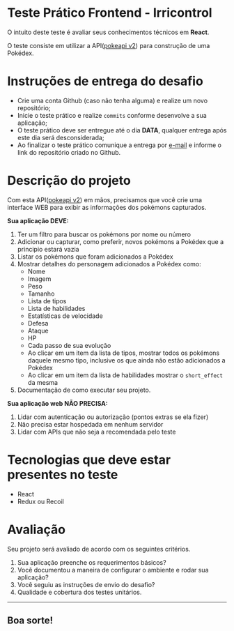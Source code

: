 # Teste Prático Frontend - Irricontrol

O intuito deste teste é avaliar seus conhecimentos técnicos em **React**.

O teste consiste em utilizar a API([pokeapi v2](https://pokeapi.co/docsv2/#)) para construção de uma Pokédex.

# Instruções de entrega do desafio

* Crie uma conta Github (caso não tenha alguma) e realize um novo repositório;
* Inicie o teste prático e realize <code>commits</code> conforme desenvolve a sua aplicação;
* O teste prático deve ser entregue até o dia **DATA**, qualquer entrega após este dia será desconsiderada;
* Ao finalizar o teste prático comunique a entrega por [e-mail](mailto:rh@irricontrol.com.br) e informe o link do repositório criado no Github.

# Descrição do projeto

Com esta API([pokeapi v2](https://pokeapi.co/docsv2/#)) em mãos, precisamos que você crie uma interface WEB para exibir as informações dos pokémons capturados.

**Sua aplicação DEVE:**

1. Ter um filtro para buscar os pokémons por nome ou número
2. Adicionar ou capturar, como preferir, novos pokémons a Pokédex que a principio estará vazia
3. Listar os pokémons que foram adicionados a Pokédex
4. Mostrar detalhes do personagem adicionados a Pokédex como: 
    - Nome
    - Imagem
    - Peso
    - Tamanho
    - Lista de tipos
    - Lista de habilidades
    - Estatísticas de velocidade
    - Defesa
    - Ataque
    - HP
    - Cada passo de sua evolução
    - Ao clicar em um item da lista de tipos, mostrar todos os pokémons daquele mesmo tipo, inclusive os que ainda não estão adicionados a Pokédex
    - Ao clicar em um item da lista de habilidades mostrar o `short_effect` da mesma
5. Documentação de como executar seu projeto.

**Sua aplicação web NÃO PRECISA:**

1. Lidar com autenticação ou autorização (pontos extras se ela fizer)
2. Não precisa estar hospedada em nenhum servidor
3. Lidar com APIs que não seja a recomendada pelo teste

# Tecnologias que deve estar presentes no teste

- React
- Redux ou Recoil

# Avaliação

Seu projeto será avaliado de acordo com os seguintes critérios.

1. Sua aplicação preenche os requerimentos básicos?
2. Você documentou a maneira de configurar o ambiente e rodar sua aplicação?
3. Você seguiu as instruções de envio do desafio?
4. Qualidade e cobertura dos testes unitários.

---

## Boa sorte!